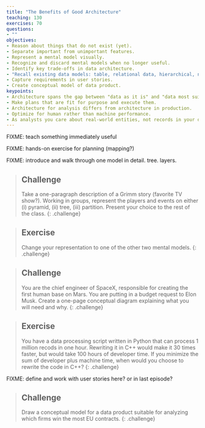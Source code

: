 ```yaml
---
title: "The Benefits of Good Architecture"
teaching: 130
exercises: 70
questions:
- ""
objectives:
- Reason about things that do not exist (yet).
- Separate important from unimportant features.
- Represent a mental model visually.
- Recognize and discard mental models when no longer useful.
- Identify key trade-offs in data architecture.
- "Recall existing data models: table, relational data, hierarchical, networked."
- Capture requirements in user stories.
- Create conceptual model of data product.
keypoints:
- Architecture spans the gap between "data as it is" and "data most suitable for analysis questions."
- Make plans that are fit for purpose and execute them.
- Architecture for analysis differs from architecture in production.
- Optimize for human rather than machine performance.
- As analysts you care about real-world entities, not records in your data.
---
```


FIXME: teach something immediately useful

FIXME: hands-on exercise for planning (mapping?)

FIXME: introduce and walk through one model in detail. tree. layers.

> ## Challenge
> Take a one-paragraph description of a Grimm story (favorite TV show?). Working in groups, represent the players and events on either (i) pyramid, (ii) tree, (iii) partition. Present your choice to the rest of the class. 
{: .challenge}

> ## Exercise
> Change your representation to one of the other two mental models. 
{: .challenge}

> ## Challenge
> You are the chief engineer of SpaceX, responsible for creating the first human base on Mars. You are putting in a budget request to Elon Musk. Create a one-page conceptual diagram explaining what you will need and why.
{: .challenge}

> ## Exercise
> You have a data processing script written in Python that can process 1 million recods in one hour. Rewriting it in C++ would make it 30 times faster, but would take 100 hours of developer time. If you minimize the sum of developer plus machine time, when would you choose to rewrite the code in C++?
{: .challenge}

FIXME: define and work with user stories here? or in last episode?

> ## Challenge
> Draw a conceptual model for a data product suitable for analyzing which firms win the most EU contracts. 
{: .challenge}

